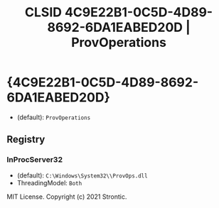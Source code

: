 ﻿---
title: "CLSID 4C9E22B1-0C5D-4D89-8692-6DA1EABED20D | ProvOperations"
excerpt: What is COM-Object CLSID 4C9E22B1-0C5D-4D89-8692-6DA1EABED20D?
---

# {4C9E22B1-0C5D-4D89-8692-6DA1EABED20D}

* (default): `ProvOperations`

## Registry


### InProcServer32

* (default): `C:\Windows\System32\\ProvOps.dll`
* ThreadingModel: `Both`

MIT License. Copyright (c) 2021 Strontic.


